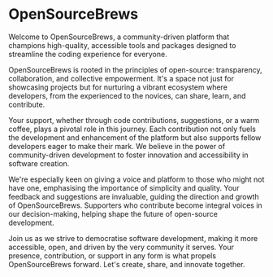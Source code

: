 # OpenSourceBrews

Welcome to OpenSourceBrews, a community-driven platform that champions high-quality, accessible tools and packages designed to streamline the coding experience for everyone.

OpenSourceBrews is rooted in the principles of open-source: transparency, collaboration, and collective empowerment. It's a space not just for showcasing projects but for nurturing a vibrant ecosystem where developers, from the experienced to the novices, can share, learn, and contribute.

Your support, whether through code contributions, suggestions, or a warm coffee, plays a pivotal role in this journey. Each contribution not only fuels the development and enhancement of the platform but also supports fellow developers eager to make their mark. We believe in the power of community-driven development to foster innovation and accessibility in software creation.

We're especially keen on giving a voice and platform to those who might not have one, emphasising the importance of simplicity and quality. Your feedback and suggestions are invaluable, guiding the direction and growth of OpenSourceBrews. Supporters who contribute become integral voices in our decision-making, helping shape the future of open-source development.

Join us as we strive to democratise software development, making it more accessible, open, and driven by the very community it serves. Your presence, contribution, or support in any form is what propels OpenSourceBrews forward. Let's create, share, and innovate together.
